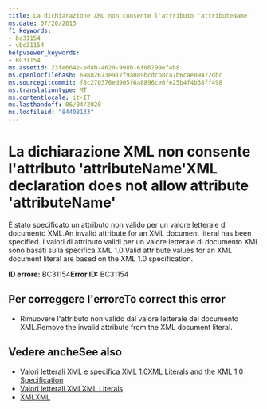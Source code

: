 ```yaml
---
title: La dichiarazione XML non consente l'attributo 'attributeName'
ms.date: 07/20/2015
f1_keywords:
- bc31154
- vbc31154
helpviewer_keywords:
- BC31154
ms.assetid: 23fe6642-ed8b-4629-998b-6f06799ef4b8
ms.openlocfilehash: 69882673e917f9a089bcdcb8ca7b6cae09472dbc
ms.sourcegitcommit: f8c270376ed905f6a8896ce0fe25b4f4b38ff498
ms.translationtype: MT
ms.contentlocale: it-IT
ms.lasthandoff: 06/04/2020
ms.locfileid: "84408133"
---
```

# <a name="xml-declaration-does-not-allow-attribute-attributename"></a><span data-ttu-id="dacb2-102">La dichiarazione XML non consente l'attributo 'attributeName'</span><span class="sxs-lookup"><span data-stu-id="dacb2-102">XML declaration does not allow attribute 'attributeName'</span></span>
<span data-ttu-id="dacb2-103">È stato specificato un attributo non valido per un valore letterale di documento XML.</span><span class="sxs-lookup"><span data-stu-id="dacb2-103">An invalid attribute for an XML document literal has been specified.</span></span> <span data-ttu-id="dacb2-104">I valori di attributo validi per un valore letterale di documento XML sono basati sulla specifica XML 1.0.</span><span class="sxs-lookup"><span data-stu-id="dacb2-104">Valid attribute values for an XML document literal are based on the XML 1.0 specification.</span></span>  
  
 <span data-ttu-id="dacb2-105">**ID errore:** BC31154</span><span class="sxs-lookup"><span data-stu-id="dacb2-105">**Error ID:** BC31154</span></span>  
  
## <a name="to-correct-this-error"></a><span data-ttu-id="dacb2-106">Per correggere l'errore</span><span class="sxs-lookup"><span data-stu-id="dacb2-106">To correct this error</span></span>  
  
- <span data-ttu-id="dacb2-107">Rimuovere l'attributo non valido dal valore letterale del documento XML.</span><span class="sxs-lookup"><span data-stu-id="dacb2-107">Remove the invalid attribute from the XML document literal.</span></span>  
  
## <a name="see-also"></a><span data-ttu-id="dacb2-108">Vedere anche</span><span class="sxs-lookup"><span data-stu-id="dacb2-108">See also</span></span>

- [<span data-ttu-id="dacb2-109">Valori letterali XML e specifica XML 1.0</span><span class="sxs-lookup"><span data-stu-id="dacb2-109">XML Literals and the XML 1.0 Specification</span></span>](../programming-guide/language-features/xml/xml-literals-and-the-xml-1-0-specification.md)
- [<span data-ttu-id="dacb2-110">Valori letterali XML</span><span class="sxs-lookup"><span data-stu-id="dacb2-110">XML Literals</span></span>](../language-reference/xml-literals/index.md)
- [<span data-ttu-id="dacb2-111">XML</span><span class="sxs-lookup"><span data-stu-id="dacb2-111">XML</span></span>](../programming-guide/language-features/xml/index.md)
